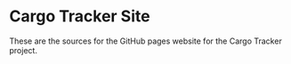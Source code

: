 Cargo Tracker Site
==================
These are the sources for the GitHub pages website for the Cargo Tracker project.
